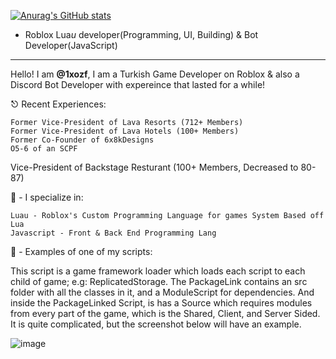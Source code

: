 [![Anurag's GitHub stats](https://github-readme-stats.vercel.app/api?username=1xozf&custom_title=Profile-MetaData)](https://github.com/anuraghazra/github-readme-stats)

 - Roblox Lua*u* developer(Programming, UI, Building) & Bot Developer(JavaScript) 

-------------------------------------------------------

Hello! I am **@1xozf**, I am a Turkish Game Developer on Roblox & also a Discord Bot Developer with expereince that lasted for a while!

⎋ Recent Experiences:
```
Former Vice-President of Lava Resorts (712+ Members)
Former Vice-President of Lava Hotels (100+ Members)
Former Co-Founder of 6x8kDesigns
O5-6 of an SCPF
```

Vice-President of Backstage Resturant (100+ Members, Decreased to 80-87)

🌟 - I specialize in:
```
Luau - Roblox's Custom Programming Language for games System Based off Lua
Javascript - Front & Back End Programming Lang
```

👀 - Examples of one of my scripts:

This script is a game framework loader which loads each script to each child of game; e.g: ReplicatedStorage. The PackageLink contains an src folder with all the classes in it, and a ModuleScript for dependencies. And inside the PackageLinked Script, is has a Source which requires modules from every part of the game, which is the Shared, Client, and Server Sided. It is quite complicated, but the screenshot below will have an example.

![image](https://user-images.githubusercontent.com/104598197/174419606-de6beabf-44bc-49f9-ab39-b4ced0a782e1.png)

